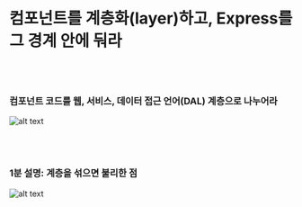 # 컴포넌트를 계층화(layer)하고, Express를 그 경계 안에 둬라

<br/><br/>

 ### 컴포넌트 코드를 웹, 서비스, 데이터 접근 언어(DAL) 계층으로 나누어라

![alt text](https://github.com/i0natan/nodebestpractices/blob/master/assets/images/structurebycomponents.PNG "Separate component code into layers")

 <br/><br/>

### 1분 설명: 계층을 섞으면 불리한 점

![alt text](https://github.com/i0natan/nodebestpractices/blob/master/assets/images/keepexpressinweb.gif "The downside of mixing layers")
